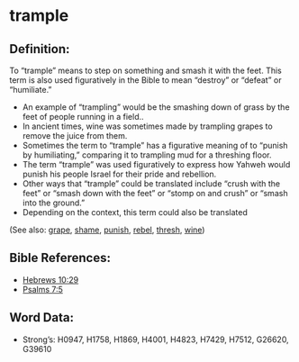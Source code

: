 # trample

## Definition:

To “trample” means to step on something and smash it with the feet. This term is also used figuratively in the Bible to mean “destroy” or “defeat” or “humiliate.”

* An example of “trampling” would be the smashing down of grass by the feet of people running in a field..
* In ancient times, wine was sometimes made by trampling grapes to remove the juice from them.
* Sometimes the term to “trample” has a figurative meaning of to “punish by humiliating,” comparing it to trampling mud for a threshing floor.
* The term “trample” was used figuratively to express how Yahweh would punish his people Israel for their pride and rebellion.
* Other ways that “trample” could be translated include “crush with the feet” or “smash down with the feet” or “stomp on and crush” or “smash into the ground.”
* Depending on the context, this term could also be translated

(See also: [grape](../other/grape.md), [shame](../other/shame.md), [punish](../other/punish.md), [rebel](../other/rebel.md), [thresh](../other/thresh.md), [wine](../other/wine.md))

## Bible References:

* [Hebrews 10:29](rc://en/tn/help/heb/10/29)
* [Psalms 7:5](rc://en/tn/help/psa/007/5)

## Word Data:

* Strong’s: H0947, H1758, H1869, H4001, H4823, H7429, H7512, G26620, G39610
